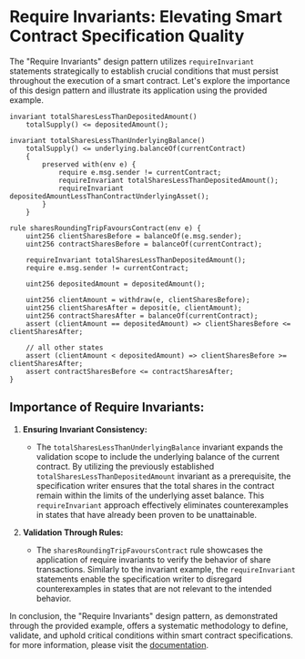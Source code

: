 # Require Invariants: Elevating Smart Contract Specification Quality

The "Require Invariants" design pattern utilizes `requireInvariant` statements strategically to establish 
crucial conditions that must persist throughout the execution of a smart contract. Let's explore the 
importance of this design pattern and illustrate its application using the provided example.

```cvl
invariant totalSharesLessThanDepositedAmount()
    totalSupply() <= depositedAmount();

invariant totalSharesLessThanUnderlyingBalance()
    totalSupply() <= underlying.balanceOf(currentContract)
    {
        preserved with(env e) {
            require e.msg.sender != currentContract;
            requireInvariant totalSharesLessThanDepositedAmount();
            requireInvariant depositedAmountLessThanContractUnderlyingAsset();
        }
    }

rule sharesRoundingTripFavoursContract(env e) {
    uint256 clientSharesBefore = balanceOf(e.msg.sender);
    uint256 contractSharesBefore = balanceOf(currentContract);

    requireInvariant totalSharesLessThanDepositedAmount();
    require e.msg.sender != currentContract;

    uint256 depositedAmount = depositedAmount();

    uint256 clientAmount = withdraw(e, clientSharesBefore);
    uint256 clientSharesAfter = deposit(e, clientAmount);
    uint256 contractSharesAfter = balanceOf(currentContract);
    assert (clientAmount == depositedAmount) => clientSharesBefore <= clientSharesAfter; 
    
    // all other states
    assert (clientAmount < depositedAmount) => clientSharesBefore >= clientSharesAfter;
    assert contractSharesBefore <= contractSharesAfter;
}
```

## Importance of Require Invariants:

1. **Ensuring Invariant Consistency:**
   - The `totalSharesLessThanUnderlyingBalance` invariant expands the validation scope to include the 
   underlying balance of the current contract. By utilizing the previously established 
   `totalSharesLessThanDepositedAmount` invariant as a prerequisite, the specification writer ensures that the 
   total shares in the contract remain within the limits of the underlying asset balance. This 
   `requireInvariant` approach effectively eliminates counterexamples in states that have already been proven 
   to be unattainable.

2. **Validation Through Rules:**
    - The `sharesRoundingTripFavoursContract` rule showcases the application of require invariants to verify 
    the behavior of share transactions. Similarly to the invariant example, the `requireInvariant` statements 
    enable the specification writer to disregard counterexamples in states that are not relevant to the 
    intended behavior.


In conclusion, the "Require Invariants" design pattern, as demonstrated through the provided example, offers a 
systematic methodology to define, validate, and uphold critical conditions within smart contract 
specifications.
for more information, please visit the [documentation](https://docs.certora.com/en/latest/docs/cvl/statements.html#requireinvariant).